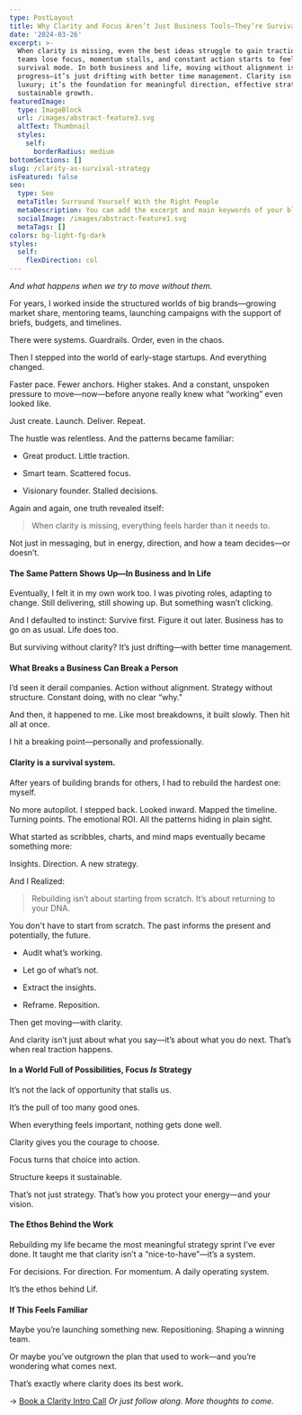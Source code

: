 ```yaml
---
type: PostLayout
title: Why Clarity and Focus Aren’t Just Business Tools—They’re Survival Strategies
date: '2024-03-26'
excerpt: >-
  When clarity is missing, even the best ideas struggle to gain traction. Smart
  teams lose focus, momentum stalls, and constant action starts to feel like
  survival mode. In both business and life, moving without alignment isn’t
  progress—it’s just drifting with better time management. Clarity isn’t a
  luxury; it’s the foundation for meaningful direction, effective strategy, and
  sustainable growth.
featuredImage:
  type: ImageBlock
  url: /images/abstract-feature3.svg
  altText: Thumbnail
  styles:
    self:
      borderRadius: medium
bottomSections: []
slug: /clarity-as-survival-strategy
isFeatured: false
seo:
  type: Seo
  metaTitle: Surround Yourself With the Right People
  metaDescription: You can add the excerpt and main keywords of your blog post here.
  socialImage: /images/abstract-feature1.svg
  metaTags: []
colors: bg-light-fg-dark
styles:
  self:
    flexDirection: col
---
```

*And what happens when we try to move without them.*

For years, I worked inside the structured worlds of big brands—growing market share, mentoring
teams, launching campaigns with the support of briefs, budgets, and timelines.

There were systems.
Guardrails.
Order, even in the chaos.

Then I stepped into the world of early-stage startups.
And everything changed.

Faster pace. Fewer anchors. Higher stakes.
And a constant, unspoken pressure to move—now—before anyone really knew what
“working” even looked like.

Just create. Launch. Deliver. Repeat.

The hustle was relentless. And the patterns became familiar:

*   Great product. Little traction.

*   Smart team. Scattered focus.

*   Visionary founder. Stalled decisions.

Again and again, one
truth revealed itself:

> When clarity is missing, everything feels harder than it needs to.

Not just in messaging, but in energy, direction, and how a team decides—or doesn’t.

#### **The Same Pattern Shows Up—In Business and In Life**

Eventually, I felt it in my own work too.
I was pivoting roles, adapting to change.
Still delivering, still showing up.
But something wasn’t clicking.

And I defaulted to instinct: Survive first. Figure it out later.
Business has to go on as usual. Life does too.

But surviving without clarity?
It’s just drifting—with better time management.

#### **What Breaks a Business Can Break a Person**

I’d seen it derail companies.
Action without alignment.
Strategy without structure.
Constant doing, with no clear “why.”

And then, it happened to me.
Like most breakdowns, it built slowly. Then hit all at once.

I hit a breaking point—personally and professionally.

#### **Clarity is a survival system.**

After years of building brands for others, I had to rebuild the hardest one: myself.

No more autopilot.
I stepped back.
Looked inward.
Mapped the timeline. Turning points. The emotional ROI.
All the patterns hiding in plain sight.

What started as scribbles, charts, and mind maps eventually became something more:

Insights. Direction. A new strategy.

And I Realized:

> Rebuilding isn’t about starting from scratch.
> It’s about returning to your DNA.

You don't have to start from scratch. The past informs the present and potentially, the future.

*   Audit what’s working.

*   Let go of what’s not.

*   Extract the insights.

*   Reframe. Reposition.

Then get moving—with clarity.

And clarity isn’t just about what you say—it’s about what you do next.
That’s when real traction happens.

#### **In a World Full of Possibilities, Focus *Is*** **Strategy**

It’s not the lack of opportunity that stalls us.

It’s the pull of too many good ones.

When everything feels important, nothing gets done well.

Clarity gives you the courage to choose.

Focus turns that choice into action.

Structure keeps it sustainable.

That’s not just strategy.
That’s how you protect your energy—and your vision.

#### **The Ethos Behind the Work**

Rebuilding my life became the most meaningful strategy sprint I’ve ever done.
It taught me that clarity isn’t a “nice-to-have”—it’s a system.

For decisions. For direction. For momentum.
A daily operating system.

It’s the ethos behind Lif.

#### **If This Feels Familiar**

Maybe you’re launching something new. Repositioning. Shaping a winning team.

Or maybe you’ve outgrown the plan that used to work—and you’re wondering what comes next.

That’s exactly where clarity does its best work.

→ [Book a Clarity Intro Call](mailto:hello@lifstudio.com)
*Or just follow along. More thoughts to come.*
